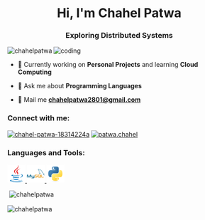 <h1 align="center">Hi, I'm Chahel Patwa</h1>
<h3 align="center">Exploring Distributed Systems</h3>
<img align="right" alt="coding" width="400" src="https://ik.imagekit.io/dresma/Dresma_Library/manager-openings_NW3bXTTFP.gif">
<p align="left"> <img src="https://komarev.com/ghpvc/?username=chahelpatwa&label=Profile%20views&color=0e75b6&style=flat" alt="chahelpatwa" /> </p>

- 📑 Currently working on **Personal Projects** and learning **Cloud Computing**

- 💬 Ask me about **Programming Languages**

- 📧 Mail me **chahelpatwa2801@gmail.com**

<h3 align="left">Connect with me:</h3>
<p align="left">
<a href="https://linkedin.com/in/chahel-patwa-18314224a" target="blank"><img align="center" src="https://raw.githubusercontent.com/rahuldkjain/github-profile-readme-generator/master/src/images/icons/Social/linked-in-alt.svg" alt="chahel-patwa-18314224a" height="30" width="40" /></a>
<a href="https://instagram.com/patwa.chahel" target="blank"><img align="center" src="https://raw.githubusercontent.com/rahuldkjain/github-profile-readme-generator/master/src/images/icons/Social/instagram.svg" alt="patwa.chahel" height="30" width="40" /></a>
</p>

<h3 align="left">Languages and Tools:</h3>
<p align="left"> <a href="https://www.java.com" target="_blank" rel="noreferrer"> <img src="https://raw.githubusercontent.com/devicons/devicon/master/icons/java/java-original.svg" alt="java" width="40" height="40"/> </a> <a href="https://www.mysql.com/" target="_blank" rel="noreferrer"> <img src="https://raw.githubusercontent.com/devicons/devicon/master/icons/mysql/mysql-original-wordmark.svg" alt="mysql" width="40" height="40"/> </a> <a href="https://www.python.org" target="_blank" rel="noreferrer"> <img src="https://raw.githubusercontent.com/devicons/devicon/master/icons/python/python-original.svg" alt="python" width="40" height="40"/> </a> 

<p>&nbsp;<img align="center" src="https://github-readme-stats.vercel.app/api?username=chahelpatwa&show_icons=true&locale=en" alt="chahelpatwa" /></p>

<p><img align="center" src="https://github-readme-streak-stats.herokuapp.com/?user=chahelpatwa&" alt="chahelpatwa" /></p>
